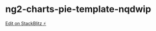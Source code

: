 # ng2-charts-pie-template-nqdwip

[Edit on StackBlitz ⚡️](https://stackblitz.com/edit/ng2-charts-pie-template-nqdwip)